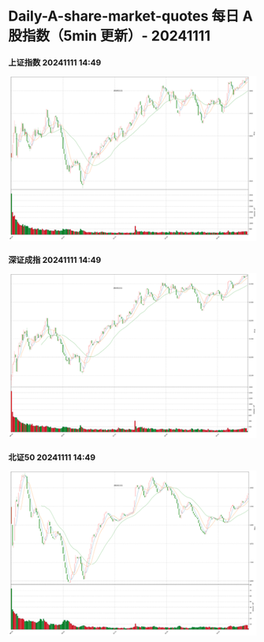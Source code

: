 
# Daily-A-share-market-quotes 每日 A 股指数（5min 更新）- 20241111

### 上证指数 20241111 14:49
![](./fig/2024/11/20241111-sh000001.png)

### 深证成指 20241111 14:49
![](./fig/2024/11/20241111-sz399001.png)

### 北证50 20241111 14:49
![](./fig/2024/11/20241111-bj899050.png)
